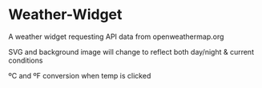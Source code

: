 # Weather-Widget
A weather widget requesting API data from openweathermap.org

SVG and background image will change to reflect both day/night & current conditions

ºC and ºF conversion when temp is clicked 
  
 
